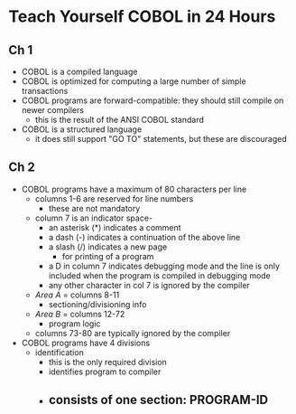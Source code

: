# Teach Yourself COBOL in 24 Hours

## Ch 1

- COBOL is a compiled language
- COBOL is optimized for computing a large number of simple transactions
- COBOL programs are forward-compatible: they should still compile on newer compilers
    - this is the result of the ANSI COBOL standard
- COBOL is a structured language
    - it does still support "GO TO" statements, but these are discouraged

## Ch 2

- COBOL programs have a maximum of 80 characters per line
    - columns 1-6 are reserved for line numbers
        - these are not mandatory
    - column 7 is an indicator space-
        - an asterisk (\*) indicates a comment
        - a dash (-) indicates a continuation of the above line
        - a slash (/) indicates a new page
            - for printing of a program
        - a D in column 7 indicates debugging mode and the line is only included when the program is compiled in debugging mode
        - any other character in col 7 is ignored by the compiler
    - *Area A* = columns 8-11
        - sectioning/divisioning info
    - *Area B* = columns 12-72
        - program logic
    - columns 73-80 are typically ignored by the compiler
- COBOL programs have 4 divisions
    - identification
        - this is the only required division
        - identifies program to compiler
        - consists of one section: PROGRAM-ID
            - 